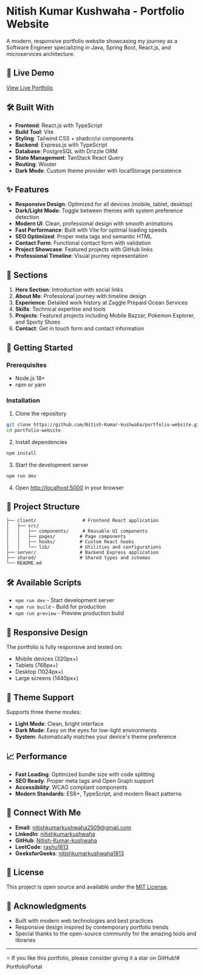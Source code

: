 # Nitish Kumar Kushwaha - Portfolio Website

A modern, responsive portfolio website showcasing my journey as a Software Engineer specializing in Java, Spring Boot, React.js, and microservices architecture.

## 🚀 Live Demo

[View Live Portfolio](https://your-portfolio-url-here.com)

## 🛠️ Built With

- **Frontend**: React.js with TypeScript
- **Build Tool**: Vite
- **Styling**: Tailwind CSS + shadcn/ui components
- **Backend**: Express.js with TypeScript
- **Database**: PostgreSQL with Drizzle ORM
- **State Management**: TanStack React Query
- **Routing**: Wouter
- **Dark Mode**: Custom theme provider with localStorage persistence

## ✨ Features

- **Responsive Design**: Optimized for all devices (mobile, tablet, desktop)
- **Dark/Light Mode**: Toggle between themes with system preference detection
- **Modern UI**: Clean, professional design with smooth animations
- **Fast Performance**: Built with Vite for optimal loading speeds
- **SEO Optimized**: Proper meta tags and semantic HTML
- **Contact Form**: Functional contact form with validation
- **Project Showcase**: Featured projects with GitHub links
- **Professional Timeline**: Visual journey representation

## 🎯 Sections

1. **Hero Section**: Introduction with social links
2. **About Me**: Professional journey with timeline design
3. **Experience**: Detailed work history at Zaggle Prepaid Ocean Services
4. **Skills**: Technical expertise and tools
5. **Projects**: Featured projects including Mobile Bazzar, Pokemon Explorer, and Sporty Shoes
6. **Contact**: Get in touch form and contact information

## 🚀 Getting Started

### Prerequisites

- Node.js 18+ 
- npm or yarn

### Installation

1. Clone the repository
```bash
git clone https://github.com/Nitish-Kumar-kushwaha/portfolio-website.git
cd portfolio-website
```

2. Install dependencies
```bash
npm install
```

3. Start the development server
```bash
npm run dev
```

4. Open [http://localhost:5000](http://localhost:5000) in your browser

## 📁 Project Structure

```
├── client/                 # Frontend React application
│   ├── src/
│   │   ├── components/     # Reusable UI components
│   │   ├── pages/         # Page components
│   │   ├── hooks/         # Custom React hooks
│   │   └── lib/           # Utilities and configurations
├── server/                # Backend Express application
├── shared/                # Shared types and schemas
└── README.md
```

## 🛠️ Available Scripts

- `npm run dev` - Start development server
- `npm run build` - Build for production
- `npm run preview` - Preview production build

## 📱 Responsive Design

The portfolio is fully responsive and tested on:
- Mobile devices (320px+)
- Tablets (768px+)
- Desktop (1024px+)
- Large screens (1440px+)

## 🎨 Theme Support

Supports three theme modes:
- **Light Mode**: Clean, bright interface
- **Dark Mode**: Easy on the eyes for low-light environments
- **System**: Automatically matches your device's theme preference

## 📈 Performance

- **Fast Loading**: Optimized bundle size with code splitting
- **SEO Ready**: Proper meta tags and Open Graph support
- **Accessibility**: WCAG compliant components
- **Modern Standards**: ES6+, TypeScript, and modern React patterns

## 🤝 Connect With Me

- **Email**: [nitishkumarkushwaha2509@gmail.com](mailto:nitishkumarkushwaha2509@gmail.com)
- **LinkedIn**: [nitishkumarkushwaha](https://linkedin.com/in/nitishkumarkushwaha)
- **GitHub**: [Nitish-Kumar-kushwaha](https://github.com/Nitish-Kumar-kushwaha)
- **LeetCode**: [rashu1813](https://leetcode.com/u/rashu1813/)
- **GeeksforGeeks**: [nitishkumarkushwaha1813](https://geeksforgeeks.org/user/nitishkumarkushwaha1813/)

## 📄 License

This project is open source and available under the [MIT License](LICENSE).

## 🙏 Acknowledgments

- Built with modern web technologies and best practices
- Responsive design inspired by contemporary portfolio trends
- Special thanks to the open-source community for the amazing tools and libraries

---

⭐ If you like this portfolio, please consider giving it a star on GitHub!# PortfolioPortal
